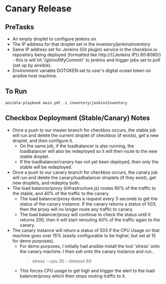 # Canary Release

## PreTasks
- An empty droplet to configure jenkins on
- The IP address for that droplet set in the inventory/jenkinsInventory
- Same IP address set for Jenkins (Git plugin) service in the checkbox.io repository being deployed (formatted like http://{{Jenkins IP}}.60:8080/) - this is will hit '/git/nofitfyCommit/' to jenkins and trigger jobs set to poll (set up by ansible).
- Environment variable DOTOKEN set to user's digital ocean token on ansible host machine.

## To Run
	ansible-playbook main.yml -i inventory/jenkinsInventory
	
## Checkbox Deployment (Stable/Canary) Notes
- Once a push to our master branch for checkbox occurs, the stable job will run and delete the current droplet of checkbox (if exists), get a new droplet, and then configure it.
	- On the same job, if the loadbalancer is also running, the loadbalancer will also be redeployed so it will then route to the new stable droplet.
	- If the loadbalancer/canary has not yet been deployed, then only the stable will be redeployed.
- Once a push to our canary branch for checkbox occurs, the canary job will run and delete the canary/loadbalancer droplets (if they exist), get new droplets, and redeploy both.
- The load balancer/proxy (infrastructure.js) routes 60% of the traffic to the stable, and 40% of the traffic to the canary.
	- The load balancer/proxy does a request every 3 seconds to get the status of the canary instance. If the canary returns a status of 503, then the proxy will no longer route any traffic to canary.
	- The load balancer/proxy will continue to check the status until it returns 200, then it will start rerouting 40% of the traffic again to the canary.
- The canary instance will return a status of 503 if the CPU Usage on that machine goes over 15% (easily configurable to be higher, but set at 15 for demo purposes).
	- For demo purposes, I initially had ansible install the tool 'stress' onto the canary machine. I then ssh onto the canary instance and run..
		> stress --cpu 30 --timeout 60
	- This forces CPU usage to get high and trigger the alert to the load balancer/proxy which then stops routing traffic to it.
		
